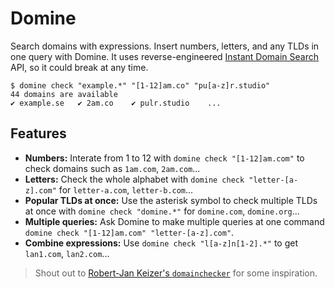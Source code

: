 # Domine

Search domains with expressions. Insert numbers, letters, and any TLDs in one query with Domine. It uses reverse-engineered [Instant Domain Search](https://instantdomainsearch.com/) API, so it could break at any time.

```console
$ domine check "example.*" "[1-12]am.co" "pu[a-z]r.studio"
44 domains are available
✔ example.se   ✔ 2am.co    ✔ pulr.studio    ...
```

## Features

- **Numbers:** Interate from 1 to 12 with `domine check "[1-12]am.com"` to check domains such as `1am.com`, `2am.com`...
- **Letters:** Check the whole alphabet with `domine check "letter-[a-z].com"` for `letter-a.com`, `letter-b.com`...
- **Popular TLDs at once:** Use the asterisk symbol to check multiple TLDs at once with `domine check "domine.*"` for `domine.com`, `domine.org`...
- **Multiple queries:** Ask Domine to make multiple queries at one command `domine check "[1-12]am.com" "letter-[a-z].com"`.
- **Combine expressions:** Use `domine check "l[a-z]n[1-2].*"` to get `lan1.com`, `lan2.com`...

> Shout out to [Robert-Jan Keizer's `domainchecker`](https://github.com/KeizerDev/domainchecker) for some inspiration.

